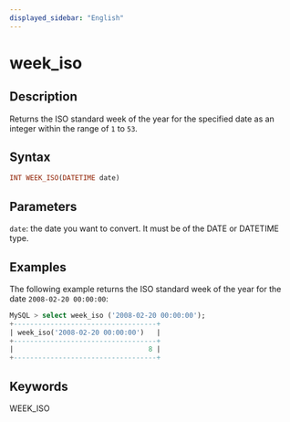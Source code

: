 ```yaml
---
displayed_sidebar: "English"
---
```


# week_iso

## Description

Returns the ISO standard week of the year for the specified date as an integer within the range of `1` to `53`.

## Syntax

```Haskell
INT WEEK_ISO(DATETIME date)
```

## Parameters

`date`: the date you want to convert. It must be of the DATE or DATETIME type.

## Examples

The following example returns the ISO standard week of the year for the date `2008-02-20 00:00:00`:

```SQL
MySQL > select week_iso ('2008-02-20 00:00:00');
+-----------------------------------+
| week_iso('2008-02-20 00:00:00')   |
+-----------------------------------+
|                                 8 |
+-----------------------------------+
```

## Keywords

WEEK_ISO
